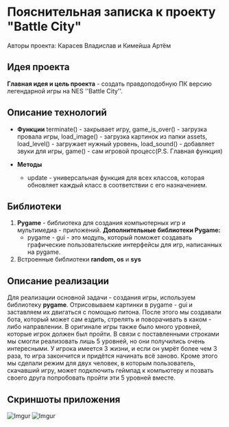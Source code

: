﻿
# Пояснительная записка к проекту "Battle City" 

Авторы проекта: Карасев Владислав и Кимейша Артём 


## Идея проекта
 **Главная идея и цель проекта**  - создать правдоподобную ПК версию легендарной игры на NES ''Battle City''.

## Описание технологий

 - **Функции** terminate() - закрывает игру, game_is_over() - загрузка провала игры, load_image() - загрузка картинок из папки assets, load_level() - загружает нужный уровень, load_sound() - добавляет звуки для игры, game() - сам игровой процесс(P.S. Главная функция)
 
 - **Методы**
      - update - универсальная функция для всех классов, которая обновляет каждый класс в соответствии с его назначением.


 ## Библиотеки

1. **Pygame** - библиотека для создания компьютерных игр и мультимедиа - приложений.
**Дополнительные библиотеки Pygame:**
	- pygame - gui - это модуль, который поможет создавать графические пользовательские интерфейсы для игр, написанных на pygame.
3. Встроенные библиотеки **random, os** и **sys**


## Описание реализации
Для реализации основной задачи - создания игры, используем библиотеку **pygame**. Отрисовываем картинки в pygame - gui и заставляем их двигаться с помощью питона.
После этого мы создавали бота, который может сам ездить, стрелять и поворачивать в каком - либо направлении.
В оригинале игры также было много уровней, которые игрок должен был пройти. В связи с поставленными строками мы смогли реализовать лишь 5 уровней, но они получились очень интересными.
У игрока имеется 3 жизни, и если он умрёт более чем 3 раза, то игра закончится и придётся начинать всё заново.
Кроме этого мы сделали режим для двух человек, в которым пользователь, скачавший игру, может подключить геймпад к компьютеру и позвать своего друга попробовать пройти эти 5 уровней вместе.
## Скриншоты приложения
![Imgur](https://i.imgur.com/pV8QuDC.png)
![Imgur](https://i.imgur.com/V9MJYWD.png)
